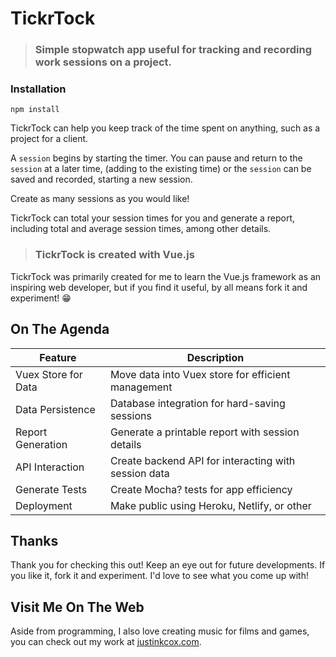 # TickrTock

> ### Simple stopwatch app useful for tracking and recording work sessions on a project.

### Installation
```
npm install
```

TickrTock can help you keep track of the time spent on anything, such as a project for a client.

A `session` begins by starting the timer. You can pause and return to the `session` at a later time, (adding to the existing time) or the `session` can be saved and recorded, starting a new session.

Create as many sessions as you would like!

TickrTock can total your session times for you and generate a report, including total and average session times, among other details.

> ### TickrTock is created with Vue.js

TickrTock was primarily created for me to learn the Vue.js framework as an inspiring web developer, but if you find it useful, by all means fork it and experiment! :grin:

## On The Agenda

| Feature | Description |
|-------|------|
| Vuex Store for Data | Move data into Vuex store for efficient management   |
| Data Persistence    | Database integration for hard-saving sessions        |
| Report Generation   | Generate a printable report with session details     |
| API Interaction     | Create backend API for interacting with session data |
| Generate Tests      | Create Mocha? tests for app efficiency               |
| Deployment          | Make public using Heroku, Netlify, or other          |


## Thanks
Thank you for checking this out! Keep an eye out for future developments. If you like it,
fork it and experiment. I'd love to see what you come up with!

## Visit Me On The Web
Aside from programming, I also love creating music for films and games, you can check out my work at [justinkcox.com](https://www.justinkcox.com "Justin Cox Music").
